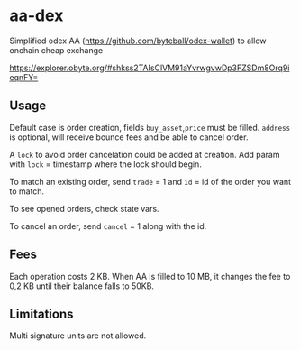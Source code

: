 # aa-dex
Simplified odex AA (https://github.com/byteball/odex-wallet) to allow onchain cheap exchange

https://explorer.obyte.org/#shkss2TAIsClVM91aYvrwgvwDp3FZSDm8Orq9ieqnFY=

## Usage
Default case is order creation, fields `buy_asset`,`price` must be filled. `address` is optional, will receive bounce fees and be able to cancel order.

A `lock` to avoid order cancelation could be added at creation. Add param with `lock` = timestamp where the lock should begin.

To match an existing order, send `trade` = 1 and `id` = id of the order you want to match.

To see opened orders, check state vars.

To cancel an order, send `cancel` = 1 along with the id.

## Fees
Each operation costs 2 KB. When AA is filled to 10 MB, it changes the fee to 0,2 KB until their balance falls to 50KB.

## Limitations
Multi signature units are not allowed.
